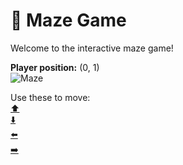 # 🧩 Maze Game  
Welcome to the interactive maze game!

**Player position:** (0, 1)  
![Maze](https://recognize-instructor-criteria-other.trycloudflare.com/images/pos_0_1.png?t=1760504330491)

Use these to move:  
[⬆️](https://recognize-instructor-criteria-other.trycloudflare.com/move/0_1_w)  
[⬇️](https://recognize-instructor-criteria-other.trycloudflare.com/move/0_1_s)  
[⬅️](https://recognize-instructor-criteria-other.trycloudflare.com/move/0_1_a)  
[➡️](https://recognize-instructor-criteria-other.trycloudflare.com/move/0_1_d)
